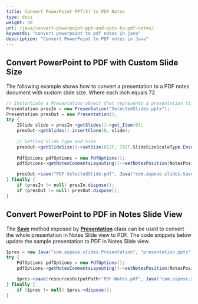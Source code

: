 ```yaml
---
title: Convert PowerPoint PPT(X) to PDF Notes
type: docs
weight: 50
url: /java/convert-powerpoint-ppt-and-pptx-to-pdf-notes/
keywords: "convert powerpoint to pdf notes in java"
description: "Convert PowerPoint to PDF notes in Java"
---
```


## **Convert PowerPoint to PDF with Custom Slide Size**
The following example shows how to convert a presentation to a PDF notes document with custom slide size. Where each inch equals 72.

```java
// Instantiate a Presentation object that represents a presentation file
Presentation presIn = new Presentation("SelectedSlides.pptx");
Presentation presOut = new Presentation();
try {
    ISlide slide = presIn->getSlides()->get_Item(0);
    presOut->getSlides().insertClone(0, slide);
    
    // Setting Slide Type and Size
    presOut->getSlideSize()->setSize(612F, 792F,SlideSizeScaleType.EnsureFit);
        
    PdfOptions pdfOptions = new PdfOptions();
    pdfOptions->getNotesCommentsLayouting()->setNotesPosition(NotesPositions.BottomFull);

    presOut->save("PDF-SelectedSlide.pdf", Java("com.aspose.slides.SaveFormat")->Pdf, pdfOptions);
} finally {
    if (presIn != null) presIn.dispose();
    if (presOut != null) presOut.dispose();
}
```

## **Convert PowerPoint to PDF in Notes Slide View**
The [**Save**](https://apireference.aspose.com/slides/java/com.aspose.slides/Presentation#save-java.lang.String-int-) method exposed by [**Presentation**](https://apireference.aspose.com/slides/java/com.aspose.slides/Presentation) class can be used to convert the whole presentation in Notes Slide view to PDF. The code snippets below update the sample presentation to PDF in Notes Slide view.

```java
$pres = new Java("com.aspose.slides.Presentation", "presentation.pptx");
try {
    PdfOptions pdfOptions = new PdfOptions();
    pdfOptions->getNotesCommentsLayouting()->setNotesPosition(NotesPositions.BottomFull);

    $pres->save(resourcesOutputPath+"PDF-Notes.pdf", Java("com.aspose.slides.SaveFormat")->Pdf, pdfOptions);
} finally {
    if ($pres != null) $pres->dispose();
}
```